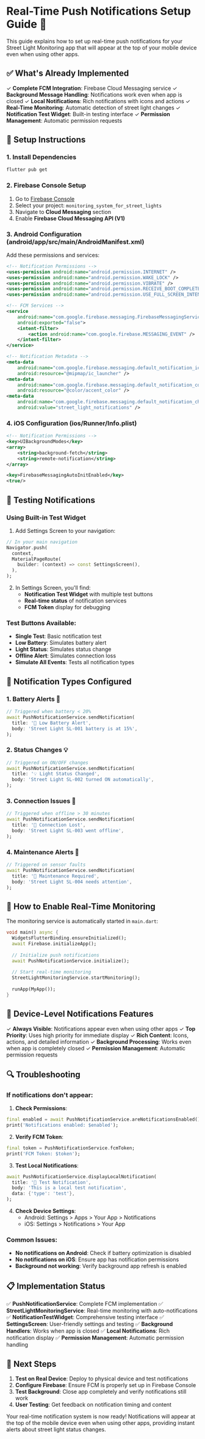 # Real-Time Push Notifications Setup Guide 🔔

This guide explains how to set up real-time push notifications for your Street Light Monitoring app that will appear at the top of your mobile device even when using other apps.

## ✅ What's Already Implemented

✓ **Complete FCM Integration**: Firebase Cloud Messaging service
✓ **Background Message Handling**: Notifications work even when app is closed
✓ **Local Notifications**: Rich notifications with icons and actions
✓ **Real-Time Monitoring**: Automatic detection of street light changes
✓ **Notification Test Widget**: Built-in testing interface
✓ **Permission Management**: Automatic permission requests

## 📱 Setup Instructions

### 1. Install Dependencies
```bash
flutter pub get
```

### 2. Firebase Console Setup
1. Go to [Firebase Console](https://console.firebase.google.com/)
2. Select your project: `monitoring_system_for_street_lights`
3. Navigate to **Cloud Messaging** section
4. Enable **Firebase Cloud Messaging API (V1)**

### 3. Android Configuration (android/app/src/main/AndroidManifest.xml)
Add these permissions and services:

```xml
<!-- Notification Permissions -->
<uses-permission android:name="android.permission.INTERNET" />
<uses-permission android:name="android.permission.WAKE_LOCK" />
<uses-permission android:name="android.permission.VIBRATE" />
<uses-permission android:name="android.permission.RECEIVE_BOOT_COMPLETED" />
<uses-permission android:name="android.permission.USE_FULL_SCREEN_INTENT" />

<!-- FCM Services -->
<service
    android:name="com.google.firebase.messaging.FirebaseMessagingService"
    android:exported="false">
    <intent-filter>
        <action android:name="com.google.firebase.MESSAGING_EVENT" />
    </intent-filter>
</service>

<!-- Notification Metadata -->
<meta-data
    android:name="com.google.firebase.messaging.default_notification_icon"
    android:resource="@mipmap/ic_launcher" />
<meta-data
    android:name="com.google.firebase.messaging.default_notification_color"
    android:resource="@color/accent_color" />
<meta-data
    android:name="com.google.firebase.messaging.default_notification_channel_id"
    android:value="street_light_notifications" />
```

### 4. iOS Configuration (ios/Runner/Info.plist)
```xml
<!-- Notification Permissions -->
<key>UIBackgroundModes</key>
<array>
    <string>background-fetch</string>
    <string>remote-notification</string>
</array>

<key>FirebaseMessagingAutoInitEnabled</key>
<true/>
```

## 🧪 Testing Notifications

### Using Built-in Test Widget

1. Add Settings Screen to your navigation:
```dart
// In your main navigation
Navigator.push(
  context,
  MaterialPageRoute(
    builder: (context) => const SettingsScreen(),
  ),
);
```

2. In Settings Screen, you'll find:
   - **Notification Test Widget** with multiple test buttons
   - **Real-time status** of notification services
   - **FCM Token** display for debugging

### Test Buttons Available:
- **Single Test**: Basic notification test
- **Low Battery**: Simulates battery alert
- **Light Status**: Simulates status change
- **Offline Alert**: Simulates connection loss
- **Simulate All Events**: Tests all notification types

## 🔧 Notification Types Configured

### 1. Battery Alerts 🔋
```dart
// Triggered when battery < 20%
await PushNotificationService.sendNotification(
  title: '🔋 Low Battery Alert',
  body: 'Street Light SL-001 battery is at 15%',
);
```

### 2. Status Changes 💡
```dart
// Triggered on ON/OFF changes
await PushNotificationService.sendNotification(
  title: '💡 Light Status Changed',
  body: 'Street Light SL-002 turned ON automatically',
);
```

### 3. Connection Issues 📡
```dart
// Triggered when offline > 30 minutes
await PushNotificationService.sendNotification(
  title: '📡 Connection Lost',
  body: 'Street Light SL-003 went offline',
);
```

### 4. Maintenance Alerts 🔧
```dart
// Triggered on sensor faults
await PushNotificationService.sendNotification(
  title: '🔧 Maintenance Required',
  body: 'Street Light SL-004 needs attention',
);
```

## 🚀 How to Enable Real-Time Monitoring

The monitoring service is automatically started in `main.dart`:

```dart
void main() async {
  WidgetsFlutterBinding.ensureInitialized();
  await Firebase.initializeApp();
  
  // Initialize push notifications
  await PushNotificationService.initialize();
  
  // Start real-time monitoring
  StreetLightMonitoringService.startMonitoring();
  
  runApp(MyApp());
}
```

## 📱 Device-Level Notifications Features

✓ **Always Visible**: Notifications appear even when using other apps
✓ **Top Priority**: Uses high priority for immediate display
✓ **Rich Content**: Icons, actions, and detailed information
✓ **Background Processing**: Works even when app is completely closed
✓ **Permission Management**: Automatic permission requests

## 🔍 Troubleshooting

### If notifications don't appear:

1. **Check Permissions**:
```dart
final enabled = await PushNotificationService.areNotificationsEnabled();
print('Notifications enabled: $enabled');
```

2. **Verify FCM Token**:
```dart
final token = PushNotificationService.fcmToken;
print('FCM Token: $token');
```

3. **Test Local Notifications**:
```dart
await PushNotificationService.displayLocalNotification(
  title: '🔔 Test Notification',
  body: 'This is a local test notification',
  data: {'type': 'test'},
);
```

4. **Check Device Settings**:
   - Android: Settings > Apps > Your App > Notifications
   - iOS: Settings > Notifications > Your App

### Common Issues:

- **No notifications on Android**: Check if battery optimization is disabled
- **No notifications on iOS**: Ensure app has notification permissions
- **Background not working**: Verify background app refresh is enabled

## 📋 Implementation Status

✅ **PushNotificationService**: Complete FCM implementation
✅ **StreetLightMonitoringService**: Real-time monitoring with auto-notifications
✅ **NotificationTestWidget**: Comprehensive testing interface
✅ **SettingsScreen**: User-friendly settings and testing
✅ **Background Handlers**: Works when app is closed
✅ **Local Notifications**: Rich notification display
✅ **Permission Management**: Automatic permission handling

## 🎯 Next Steps

1. **Test on Real Device**: Deploy to physical device and test notifications
2. **Configure Firebase**: Ensure FCM is properly set up in Firebase Console
3. **Test Background**: Close app completely and verify notifications still work
4. **User Testing**: Get feedback on notification timing and content

Your real-time notification system is now ready! Notifications will appear at the top of the mobile device even when using other apps, providing instant alerts about street light status changes.